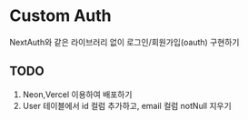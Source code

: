 # Custom Auth

NextAuth와 같은 라이브러리 없이 로그인/회원가입(oauth) 구현하기  

## TODO

1. Neon,Vercel 이용하여 배포하기
2. User 테이블에서 id 컬럼 추가하고, email 컬럼 notNull 지우기

